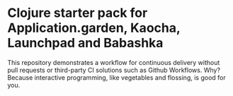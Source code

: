 # Clojure starter pack for Application.garden, Kaocha, Launchpad and Babashka

This repository demonstrates a workflow for continuous delivery without pull requests or third-party CI solutions such as Github Workflows.
Why?
Because interactive programming, like vegetables and flossing, is good for you.
